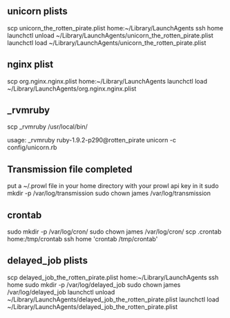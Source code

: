 ## unicorn plists
scp unicorn_the_rotten_pirate.plist home:~/Library/LaunchAgents
ssh home
launchctl unload ~/Library/LaunchAgents/unicorn_the_rotten_pirate.plist
launchctl load ~/Library/LaunchAgents/unicorn_the_rotten_pirate.plist

## nginx plist
scp org.nginx.nginx.plist home:~/Library/LaunchAgents
launchctl load ~/Library/LaunchAgents/org.nginx.nginx.plist


## _rvmruby

scp _rvmruby /usr/local/bin/

usage: 
_rvmruby ruby-1.9.2-p290@rotten_pirate unicorn -c config/unicorn.rb

## Transmission file completed

put a ~/.prowl file in your home directory with your prowl api key in it
sudo mkdir -p /var/log/transmission
sudo chown james /var/log/transmission

## crontab

sudo mkdir -p /var/log/cron/
sudo chown james /var/log/cron/
scp .crontab home:/tmp/crontab
ssh home 'crontab /tmp/crontab'

## delayed_job plists
scp delayed_job_the_rotten_pirate.plist home:~/Library/LaunchAgents
ssh home
sudo mkdir -p /var/log/delayed_job
sudo chown james /var/log/delayed_job
launchctl unload ~/Library/LaunchAgents/delayed_job_the_rotten_pirate.plist
launchctl load ~/Library/LaunchAgents/delayed_job_the_rotten_pirate.plist

